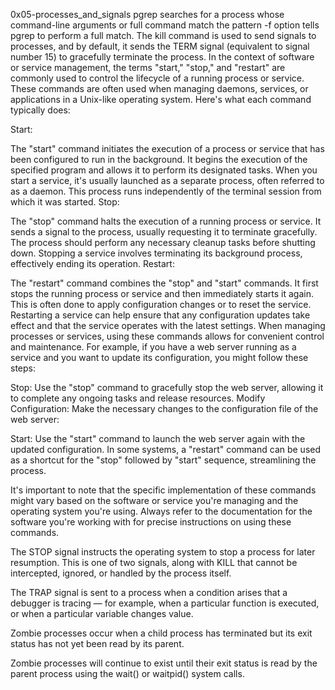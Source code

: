 0x05-processes_and_signals
pgrep searches for a process whose command-line arguments or full command match the pattern
-f option tells pgrep to perform a full match.
The kill command is used to send signals to processes, and by default, it sends the TERM signal (equivalent to signal number 15) to gracefully terminate the process.
In the context of software or service management, the terms "start," "stop," and "restart" are commonly used to control the lifecycle of a running process or service. These commands are often used when managing daemons, services, or applications in a Unix-like operating system. Here's what each command typically does:

Start:

The "start" command initiates the execution of a process or service that has been configured to run in the background. It begins the execution of the specified program and allows it to perform its designated tasks. When you start a service, it's usually launched as a separate process, often referred to as a daemon. This process runs independently of the terminal session from which it was started. Stop:

The "stop" command halts the execution of a running process or service. It sends a signal to the process, usually requesting it to terminate gracefully. The process should perform any necessary cleanup tasks before shutting down. Stopping a service involves terminating its background process, effectively ending its operation. Restart:

The "restart" command combines the "stop" and "start" commands. It first stops the running process or service and then immediately starts it again. This is often done to apply configuration changes or to reset the service. Restarting a service can help ensure that any configuration updates take effect and that the service operates with the latest settings. When managing processes or services, using these commands allows for convenient control and maintenance. For example, if you have a web server running as a service and you want to update its configuration, you might follow these steps:

Stop: Use the "stop" command to gracefully stop the web server, allowing it to complete any ongoing tasks and release resources.
Modify Configuration: Make the necessary changes to the configuration file of the web server:

Start: Use the "start" command to launch the web server again with the updated configuration.
In some systems, a "restart" command can be used as a shortcut for the "stop" followed by "start" sequence, streamlining the process.

It's important to note that the specific implementation of these commands might vary based on the software or service you're managing and the operating system you're using. Always refer to the documentation for the software you're working with for precise instructions on using these commands.

The STOP signal instructs the operating system to stop a process for later resumption. This is one of two signals, along with KILL that cannot be intercepted, ignored, or handled by the process itself.

The TRAP signal is sent to a process when a condition arises that a debugger is tracing — for example, when a particular function is executed, or when a particular variable changes value.

Zombie processes occur when a child process has terminated but its exit status has not yet been read by its parent.

Zombie processes will continue to exist until their exit status is read by the parent process using the wait() or waitpid() system calls.


